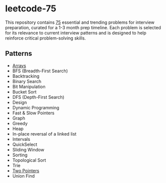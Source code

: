 # leetcode-75

This repository contains [75](https://leetcode.com/studyplan/leetcode-75/) essential and trending problems for interview preparation, curated for a 1-3 month prep timeline. Each problem is selected for its relevance to current interview patterns and is designed to help reinforce critical problem-solving skills.

## Patterns
- [Arrays](https://github.com/zuzqqa/leetcode-75/tree/main/arrays)
- BFS (Breadth-First Search)
- Backtracking
- Binary Search
- Bit Manipulation
- Bucket Sort
- DFS (Depth-First Search)
- Design
- Dynamic Programming
- Fast & Slow Pointers
- Graph
- Greedy
- Heap
- In-place reversal of a linked list
- Intervals
- QuickSelect
- Sliding Window
- Sorting
- Topological Sort
- Trie
- [Two Pointers](https://github.com/zuzqqa/leetcode-75/tree/main/two%20pointers)
- Union Find
